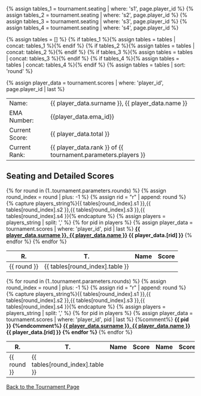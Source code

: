 {% assign tables_1 = tournament.seating | where: 's1', page.player_id %}
{% assign tables_2 = tournament.seating | where: 's2', page.player_id %}
{% assign tables_3 = tournament.seating | where: 's3', page.player_id %}
{% assign tables_4 = tournament.seating | where: 's4', page.player_id %}

{% assign tables = [] %}
{% if tables_1 %}{% assign tables = tables | concat: tables_1 %}{% endif %}
{% if tables_2 %}{% assign tables = tables | concat: tables_2 %}{% endif %}
{% if tables_3 %}{% assign tables = tables | concat: tables_3 %}{% endif %}
{% if tables_4 %}{% assign tables = tables | concat: tables_4 %}{% endif %}
{% assign tables = tables | sort: 'round' %}

{% assign player_data = tournament.scores | where: 'player_id', page.player_id | last %}

<style>
.dataTables_filter, .dataTables_info { display: none; }
</style>

<table>
 <tr>
    <td>Name:</td>
    <td>{{ player_data.surname }}, {{ player_data.name }}</td>
  </tr>
  <tr>
    <td>EMA Number:</td>
    <td>{{player_data.ema_id}}</td>
  </tr>
  <tr>
    <td>Current Score:</td>
    <td>{{ player_data.total }}</td>
  </tr>
  <tr>
    <td>Current Rank:</td>
    <td>{{ player_data.rank }} of {{ tournament.parameters.players }}</td>
  </tr>
</table>

<h2>Seating and Detailed Scores</h2>

<table class="data-table d-lg-none">
  <thead><tr>
    <th>R.</th>
    <th>T.</th>
    <th>Name</th> 
    <th>Score</th>
  </tr></thead>
  <tbody>
{% for round in (1..tournament.parameters.rounds) %}
  {% assign round_index = round | plus: -1 %}
  {% assign rid = "r" | append: round %}
  {% capture players_string%}{{ tables[round_index].s1 }},{{ tables[round_index].s2 }},{{ tables[round_index].s3 }},{{ tables[round_index].s4 }}{% endcapture %}
  {% assign players = players_string | split: ',' %}
      {% for pid in players %}
      <tr>
      <td>{{ round }}</td>
      <td>{{ tables[round_index].table }}</td>
        {% assign player_data = tournament.scores | where: 'player_id', pid | last %}
        <td{% if pid == page.player_id %} style="font-weight:bold"{%endif%}>
          <a href="../{{ pid | prepend: '00' | slice: -2, 2 }}">{{ player_data.surname }}, {{ player_data.name }}</a>
        </td>
        <td{% if page.player_id == pid %} style="font-weight:bold"{%endif%}>
          {{ player_data.[rid] }}
        </td>
      </tr>
  {% endfor %}
{% endfor %}
  </tbody>
</table>

<table class="data-table d-none d-lg-table my-4">
  <thead><tr>
    <th>R.</th>
    <th>T.</th>
    <th>Name</th> 
    <th>Score</th>
    <th>Name</th> 
    <th>Score</th> 
    <th>Name</th> 
    <th>Score</th> 
    <th>Name</th> 
    <th>Score</th> 
  </tr></thead>
  <tbody>
{% for round in (1..tournament.parameters.rounds) %}
  {% assign round_index = round | plus: -1 %}
  {% assign rid = "r" | append: round %}
  {% capture players_string%}{{ tables[round_index].s1 }},{{ tables[round_index].s2 }},{{ tables[round_index].s3 }},{{ tables[round_index].s4 }}{% endcapture %}
  {% assign players = players_string | split: ',' %}
   <tr>
      <td>{{ round }}</td>
      <td>{{ tables[round_index].table }}</td>
      {% for pid in players %}
        {% assign player_data = tournament.scores | where: 'player_id', pid | last %}
{%comment%}
        <td{% if pid == page.player_id %} style="font-weight:bold"{%endif%}>
          {{ pid }}
        </td>
{%endcomment%}
        <td{% if pid == page.player_id %} style="font-weight:bold"{%endif%}>
         <a href="../{{ pid | prepend: '00' | slice: -2, 2 }}"> {{ player_data.surname }}, {{ player_data.name }}</a>
        </td>
        <td{% if page.player_id == pid %} style="font-weight:bold"{%endif%}>
          {{ player_data.[rid] }}
        </td>
      {% endfor %}
   </tr>
{% endfor %}
  </tbody>
</table>

[Back to the Tournament Page](..)
